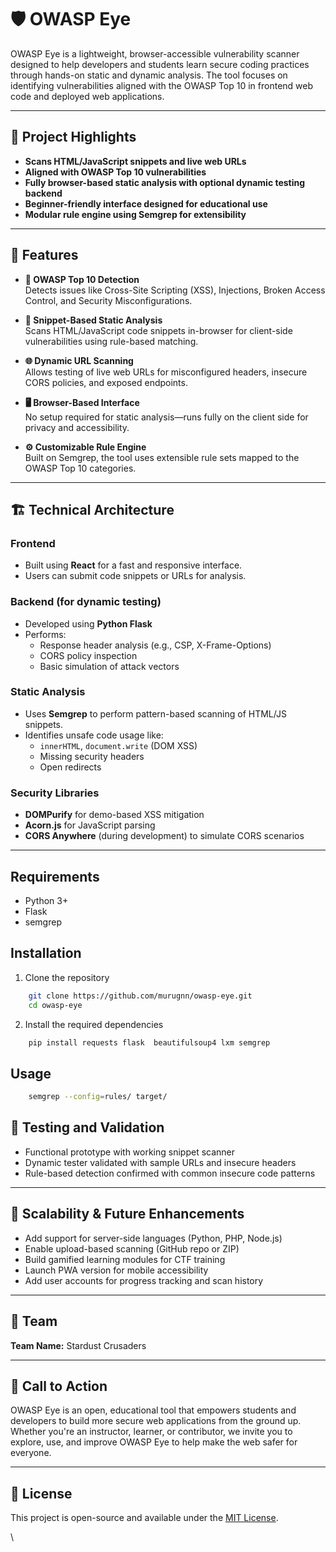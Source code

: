 # 🛡️ OWASP Eye

OWASP Eye is a lightweight, browser-accessible vulnerability scanner designed to help developers and students learn secure coding practices through hands-on static and dynamic analysis. The tool focuses on identifying vulnerabilities aligned with the OWASP Top 10 in frontend web code and deployed web applications.

---

## 📌 Project Highlights

- **Scans HTML/JavaScript snippets and live web URLs**
- **Aligned with OWASP Top 10 vulnerabilities**
- **Fully browser-based static analysis with optional dynamic testing backend**
- **Beginner-friendly interface designed for educational use**
- **Modular rule engine using Semgrep for extensibility**

---

## 🚀 Features

- **🧩 OWASP Top 10 Detection**  
  Detects issues like Cross-Site Scripting (XSS), Injections, Broken Access Control, and Security Misconfigurations.

- **📄 Snippet-Based Static Analysis**  
  Scans HTML/JavaScript code snippets in-browser for client-side vulnerabilities using rule-based matching.

- **🌐 Dynamic URL Scanning**  
  Allows testing of live web URLs for misconfigured headers, insecure CORS policies, and exposed endpoints.

- **🖥️ Browser-Based Interface**  
  No setup required for static analysis—runs fully on the client side for privacy and accessibility.

- **⚙️ Customizable Rule Engine**  
  Built on Semgrep, the tool uses extensible rule sets mapped to the OWASP Top 10 categories.

---

## 🏗️ Technical Architecture

### Frontend
- Built using **React** for a fast and responsive interface.
- Users can submit code snippets or URLs for analysis.

### Backend (for dynamic testing)
- Developed using **Python Flask**
- Performs:
  - Response header analysis (e.g., CSP, X-Frame-Options)
  - CORS policy inspection
  - Basic simulation of attack vectors

### Static Analysis
- Uses **Semgrep** to perform pattern-based scanning of HTML/JS snippets.
- Identifies unsafe code usage like:
  - `innerHTML`, `document.write` (DOM XSS)
  - Missing security headers
  - Open redirects

### Security Libraries
- **DOMPurify** for demo-based XSS mitigation
- **Acorn.js** for JavaScript parsing
- **CORS Anywhere** (during development) to simulate CORS scenarios

---

## Requirements

- Python 3+
- Flask
- semgrep

## Installation

1. Clone the repository

```bash
    git clone https://github.com/murugnn/owasp-eye.git
    cd owasp-eye   
```

2. Install the required dependencies

```bash
    pip install requests flask  beautifulsoup4 lxm semgrep
```

## Usage

```bash
    semgrep --config=rules/ target/
```

## 🧪 Testing and Validation

- Functional prototype with working snippet scanner
- Dynamic tester validated with sample URLs and insecure headers
- Rule-based detection confirmed with common insecure code patterns

---

## 🔮 Scalability & Future Enhancements

- Add support for server-side languages (Python, PHP, Node.js)
- Enable upload-based scanning (GitHub repo or ZIP)
- Build gamified learning modules for CTF training
- Launch PWA version for mobile accessibility
- Add user accounts for progress tracking and scan history

---

## 👥 Team

**Team Name:** Stardust Crusaders  

---

## 📢 Call to Action

OWASP Eye is an open, educational tool that empowers students and developers to build more secure web applications from the ground up. Whether you're an instructor, learner, or contributor, we invite you to explore, use, and improve OWASP Eye to help make the web safer for everyone.

---

## 📄 License

This project is open-source and available under the [MIT License](LICENSE).

\

